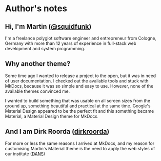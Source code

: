 # Author's notes

## Hi, I'm Martin ([@squidfunk][1])

I'm a freelance polyglot software engineer and entrepreneur from Cologne,
Germany with more than 12 years of experience in full-stack web development and
system programming.

  [1]: https://github.com/squidfunk

## Why another theme?

Some time ago I wanted to release a project to the open, but it was in need of
user documentation. I checked out the available tools and stuck with MkDocs,
because it was so simple and easy to use. However, none of the available
themes convinced me.

I wanted to build something that was usable on all screen sizes from the ground
up, something beautiful and practical at the same time. Google's Material Design
appeared to be the perfect fit and this something became Material, a Material
Design theme for MkDocs.

## And I am Dirk Roorda ([dirkroorda][2])

  [2]: https://pure.knaw.nl/portal/en/persons/dirk-roorda(f6cbe17a-365b-403d-8f09-9732e35066e4).html

For more or less the same reasons I arrived at MkDocs, and my reason for
customising Martin's Material theme is the need to apply the web styles of our
institute ([DANS][3])

  [3]: https://www.dans.knaw.nl/en
